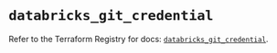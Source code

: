 # `databricks_git_credential`

Refer to the Terraform Registry for docs: [`databricks_git_credential`](https://registry.terraform.io/providers/databricks/databricks/1.62.1/docs/resources/git_credential).
